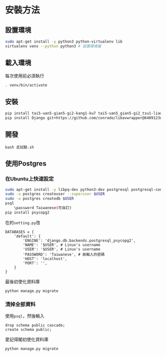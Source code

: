 # 安裝方法

## 設置環境
```bash
sudo apt-get install -y python3 python-virtualenv lib
virtualenv venv --python python3 # 設置環境檔
```

## 載入環境
每次使用前必須執行
```bash
. venv/bin/activate 
```

## 安裝
```bash
pip install tai5-uan5-gian5-gi2-kang1-ku7 tai5-uan5_gian5-gi2_tsu1-liau7-khoo3
pip install Django git+https://github.com/conrado/libavwrapper@6409123ee24df823a5ee0bac7a08043e6b317721#egg=libavwrapper
```

## 開發
```
bash 走試驗.sh
```

## 使用Postgres

### 在Ubuntu上快速設定
```bash
sudo apt-get install -y libpq-dev python3-dev postgresql postgresql-contrib
sudo -u postgres createuser --superuser $USER
sudo -u postgres createdb $USER
psql
	\password Taiwanese(可自訂)
pip install psycopg2
```
在的`setting.py`改
```python3
DATABASES = {
    'default': {
        'ENGINE': 'django.db.backends.postgresql_psycopg2',
        'NAME': '$USER', # Linux's username
        'USER': '$USER', # Linux's username
        'PASSWORD': 'Taiwanese', # 剛輸入的密碼
        'HOST': 'localhost',
        'PORT': '',
    }
}
```
最後初使化資料庫
```
python manage.py migrate
```

### 清掉全部資料
使用`psql`，然後輸入
```
drop schema public cascade;
create schema public;
```
愛記得閣初使化資料庫
```
python manage.py migrate
```
